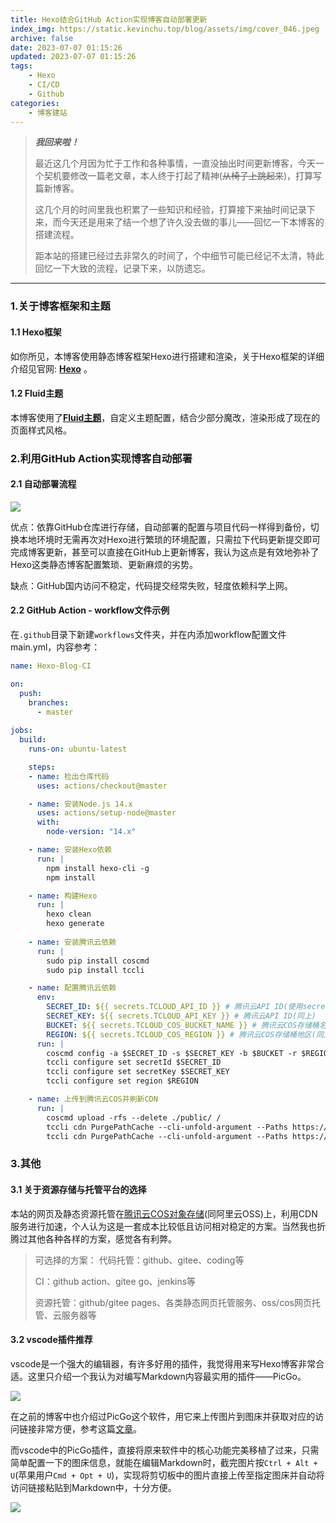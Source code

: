 ```yaml
---
title: Hexo结合GitHub Action实现博客自动部署更新
index_img: https://static.kevinchu.top/blog/assets/img/cover_046.jpeg
archive: false
date: 2023-07-07 01:15:26
updated: 2023-07-07 01:15:26
tags:
    - Hexo
    - CI/CD
    - Github
categories:
    - 博客建站
---
```

>***我回来啦！***
>
>最近这几个月因为忙于工作和各种事情，一直没抽出时间更新博客，今天一个契机要修改一篇老文章，本人终于打起了精神(~~从椅子上跳起来~~)，打算写篇新博客。
>
>这几个月的时间里我也积累了一些知识和经验，打算接下来抽时间记录下来，而今天还是用来了结一个想了许久没去做的事儿——回忆一下本博客的搭建流程。
>
>距本站的搭建已经过去非常久的时间了，个中细节可能已经记不太清，特此回忆一下大致的流程，记录下来，以防遗忘。
---



### 1.关于博客框架和主题

#### 1.1 Hexo框架

如你所见，本博客使用静态博客框架Hexo进行搭建和渲染，关于Hexo框架的详细介绍见官网: [**Hexo**](https://hexo.io/) 。

#### 1.2 Fluid主题

本博客使用了[**Fluid主题**](https://github.com/fluid-dev/hexo-theme-fluid)，自定义主题配置，结合少部分魔改，渲染形成了现在的页面样式风格。


### 2.利用GitHub Action实现博客自动部署

#### 2.1 自动部署流程

![](https://static.kevinchu.top/blog/public/20230706181459.png)


优点：依靠GitHub仓库进行存储，自动部署的配置与项目代码一样得到备份，切换本地环境时无需再次对Hexo进行繁琐的环境配置，只需拉下代码更新提交即可完成博客更新，甚至可以直接在GitHub上更新博客，我认为这点是有效地弥补了Hexo这类静态博客配置繁琐、更新麻烦的劣势。

缺点：GitHub国内访问不稳定，代码提交经常失败，轻度依赖科学上网。

#### 2.2 GitHub Action - workflow文件示例

在```.github```目录下新建```workflows```文件夹，并在内添加workflow配置文件main.yml，内容参考：

```yml
name: Hexo-Blog-CI

on: 
  push:
    branches:
      - master
      
jobs:
  build: 
    runs-on: ubuntu-latest 

    steps:
    - name: 检出仓库代码
      uses: actions/checkout@master

    - name: 安装Node.js 14.x 
      uses: actions/setup-node@master
      with:
        node-version: "14.x"

    - name: 安装Hexo依赖
      run: |
        npm install hexo-cli -g
        npm install

    - name: 构建Hexo
      run: |
        hexo clean
        hexo generate
    
    - name: 安装腾讯云依赖
      run: |
        sudo pip install coscmd
        sudo pip install tccli

    - name: 配置腾讯云依赖
      env:
        SECRET_ID: ${{ secrets.TCLOUD_API_ID }} # 腾讯云API ID(使用secrets，避免明文)
        SECRET_KEY: ${{ secrets.TCLOUD_API_KEY }} # 腾讯云API ID(同上)
        BUCKET: ${{ secrets.TCLOUD_COS_BUCKET_NAME }} # 腾讯云COS存储桶名称(同上)
        REGION: ${{ secrets.TCLOUD_COS_REGION }} # 腾讯云COS存储桶地区(同上)
      run: |
        coscmd config -a $SECRET_ID -s $SECRET_KEY -b $BUCKET -r $REGION
        tccli configure set secretId $SECRET_ID
        tccli configure set secretKey $SECRET_KEY
        tccli configure set region $REGION

    - name: 上传到腾讯云COS并刷新CDN
      run: |
        coscmd upload -rfs --delete ./public/ /
        tccli cdn PurgePathCache --cli-unfold-argument --Paths https://博客CDN地址/ --FlushType flush
        tccli cdn PurgePathCache --cli-unfold-argument --Paths https://静态资源CDN地址/ --FlushType flush

```


### 3.其他

#### 3.1 关于资源存储与托管平台的选择

本站的网页及静态资源托管在[腾讯云COS对象存储](https://cloud.tencent.com/document/product/436)(同阿里云OSS)上，利用CDN服务进行加速，个人认为这是一套成本比较低且访问相对稳定的方案。当然我也折腾过其他各种各样的方案，感觉各有利弊。

>可选择的方案：
>代码托管：github、gitee、coding等
>
>CI：github action、gitee go、jenkins等
>
>资源托管：github/gitee pages、各类静态网页托管服务、oss/cos网页托管、云服务器等


#### 3.2 vscode插件推荐

vscode是一个强大的编辑器，有许多好用的插件，我觉得用来写Hexo博客非常合适。这里只介绍一个我认为对编写Markdown内容最实用的插件——PicGo。

![](https://static.kevinchu.top/blog/public/20230707135547.png)


在之前的博客中也介绍过PicGo这个软件，用它来上传图片到图床并获取对应的访问链接非常方便，参考这篇[文章](https://blog.kevinchu.top/2021/02/15/tuchuang/)。


而vscode中的PicGo插件，直接将原来软件中的核心功能完美移植了过来，只需简单配置一下的图床信息，就能在编辑Markdown时，截完图片按```Ctrl + Alt + U```(苹果用户```Cmd + Opt + U```)，实现将剪切板中的图片直接上传至指定图床并自动将访问链接粘贴到Markdown中，十分方便。

![](https://static.kevinchu.top/blog/public/20230707144350.png)




